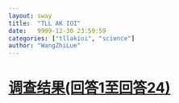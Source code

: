 ```yaml
---
layout: sway
title:  "TLL AK IOI"
date:   9999-12-30 23:59:59
categories: ["tllakioi", "science"]
author: "WangZhiLue"
---
```


# [调查结果(回答1至回答24)](https://drive.wps.cn/view/l/sm2ty9d?f=101%3Ff%3D101)

